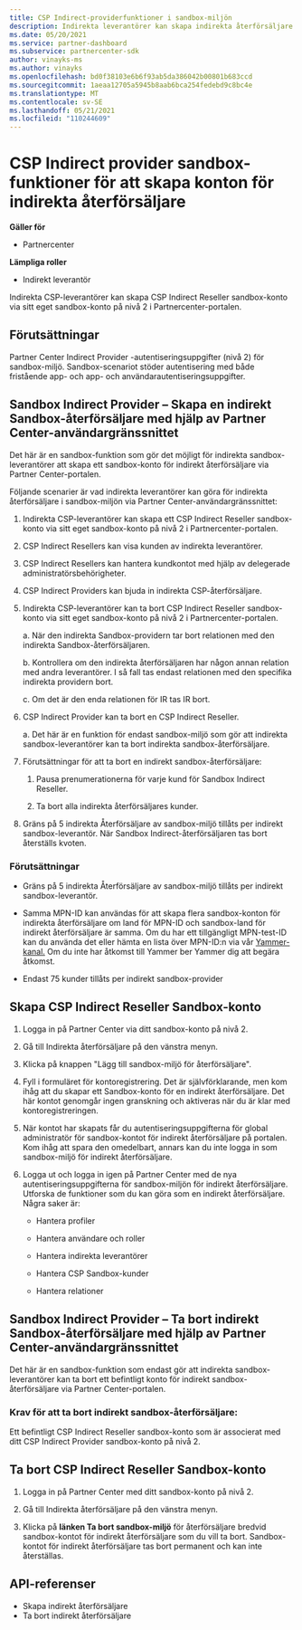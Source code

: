 ```yaml
---
title: CSP Indirect-providerfunktioner i sandbox-miljön
description: Indirekta leverantörer kan skapa indirekta återförsäljare i sandbox-miljön i testsyfte.
ms.date: 05/20/2021
ms.service: partner-dashboard
ms.subservice: partnercenter-sdk
author: vinayks-ms
ms.author: vinayks
ms.openlocfilehash: bd0f38103e6b6f93ab5da386042b00801b683ccd
ms.sourcegitcommit: 1aeaa12705a5945b8aab6bca254fedebd9c8bc4e
ms.translationtype: MT
ms.contentlocale: sv-SE
ms.lasthandoff: 05/21/2021
ms.locfileid: "110244609"
---
```

# <a name="csp-indirect-provider-sandbox-capabilities-for-creating-indirect-reseller-accounts"></a>CSP Indirect provider sandbox-funktioner för att skapa konton för indirekta återförsäljare 

**Gäller för**

- Partnercenter

**Lämpliga roller**

- Indirekt leverantör

Indirekta CSP-leverantörer kan skapa CSP Indirect Reseller sandbox-konto via sitt eget sandbox-konto på nivå 2 i Partnercenter-portalen.


## <a name="prerequisites"></a>Förutsättningar 

Partner Center Indirect Provider -autentiseringsuppgifter (nivå 2) för sandbox-miljö. Sandbox-scenariot stöder autentisering med både fristående app- och app- och användarautentiseringsuppgifter. 
 

## <a name="sandbox-indirect-provider--create-sandbox-indirect-reseller-using-the-partner-center-user-interface"></a>Sandbox Indirect Provider – Skapa en indirekt Sandbox-återförsäljare med hjälp av Partner Center-användargränssnittet 

 Det här är en sandbox-funktion som gör det möjligt för indirekta sandbox-leverantörer att skapa ett sandbox-konto för indirekt återförsäljare via Partner Center-portalen.

Följande scenarier är vad indirekta leverantörer kan göra för indirekta återförsäljare i sandbox-miljön via Partner Center-användargränssnittet: 

1. Indirekta CSP-leverantörer kan skapa ett CSP Indirect Reseller sandbox-konto via sitt eget sandbox-konto på nivå 2 i Partnercenter-portalen.
2. CSP Indirect Resellers kan visa kunden av indirekta leverantörer. 

1. CSP Indirect Resellers kan hantera kundkontot med hjälp av delegerade administratörsbehörigheter.

1. CSP Indirect Providers kan bjuda in indirekta CSP-återförsäljare.
 
1. Indirekta CSP-leverantörer kan ta bort CSP Indirect Reseller sandbox-konto via sitt eget sandbox-konto på nivå 2 i Partnercenter-portalen.

    a.  När den indirekta Sandbox-providern tar bort relationen med den indirekta Sandbox-återförsäljaren.

    b.  Kontrollera om den indirekta återförsäljaren har någon annan relation med andra leverantörer. I så fall tas endast relationen med den specifika indirekta providern bort.

    c. Om det är den enda relationen för IR tas IR bort.

1. CSP Indirect Provider kan ta bort en CSP Indirect Reseller.

    a. Det här är en funktion för endast sandbox-miljö som gör att indirekta sandbox-leverantörer kan ta bort indirekta sandbox-återförsäljare.
     
1. Förutsättningar för att ta bort en indirekt sandbox-återförsäljare:

    1. Pausa prenumerationerna för varje kund för Sandbox Indirect Reseller.

    1. Ta bort alla indirekta återförsäljares kunder.

1. Gräns på 5 indirekta Återförsäljare av sandbox-miljö tillåts per indirekt sandbox-leverantör. När Sandbox Indirect-återförsäljaren tas bort återställs kvoten.

### <a name="pre-requisites"></a>Förutsättningar

- Gräns på 5 indirekta Återförsäljare av sandbox-miljö tillåts per indirekt sandbox-leverantör. 

- Samma MPN-ID kan användas för att skapa flera sandbox-konton för indirekta återförsäljare om land för MPN-ID och sandbox-land för indirekt återförsäljare är samma. Om du har ett tillgängligt MPN-test-ID kan du använda det eller hämta en lista över MPN-ID:n via vår [Yammer-kanal.]( https://www.yammer.com/cloudpartnercommunity/#/files/929991598080 ) Om du inte har åtkomst till Yammer ber Yammer dig att begära åtkomst.
 
- Endast 75 kunder tillåts per indirekt sandbox-provider

## <a name="create-csp-indirect-reseller-sandbox-account"></a>Skapa CSP Indirect Reseller Sandbox-konto

1. Logga in på Partner Center via ditt sandbox-konto på nivå 2. 

2. Gå till Indirekta återförsäljare på den vänstra menyn. 

3. Klicka på knappen "Lägg till sandbox-miljö för återförsäljare". 

4. Fyll i formuläret för kontoregistrering. Det är självförklarande, men kom ihåg att du skapar ett Sandbox-konto för en indirekt återförsäljare. Det här kontot genomgår ingen granskning och aktiveras när du är klar med kontoregistreringen.  

5. När kontot har skapats får du autentiseringsuppgifterna för global administratör för sandbox-kontot för indirekt återförsäljare på portalen. Kom ihåg att spara den omedelbart, annars kan du inte logga in som sandbox-miljö för indirekt återförsäljare. 

6. Logga ut och logga in igen på Partner Center med de nya autentiseringsuppgifterna för sandbox-miljön för indirekt återförsäljare. Utforska de funktioner som du kan göra som en indirekt återförsäljare. Några saker är:  

    - Hantera profiler  

    - Hantera användare och roller 

    - Hantera indirekta leverantörer 

    - Hantera CSP Sandbox-kunder 

    - Hantera relationer
    
     
## <a name="sandbox-indirect-provider--delete-sandbox-indirect-reseller-using-the-partner-center-user-interface"></a>Sandbox Indirect Provider – Ta bort indirekt Sandbox-återförsäljare med hjälp av Partner Center-användargränssnittet

 Det här är en sandbox-funktion som endast gör att indirekta sandbox-leverantörer kan ta bort ett befintligt konto för indirekt sandbox-återförsäljare via Partner Center-portalen. 

### <a name="pre-requisites-to-delete-sandbox-indirect-reseller"></a>Krav för att ta bort indirekt sandbox-återförsäljare:

Ett befintligt CSP Indirect Reseller sandbox-konto som är associerat med ditt CSP Indirect Provider sandbox-konto på nivå 2.  
 

## <a name="delete-csp-indirect-reseller-sandbox-account"></a>Ta bort CSP Indirect Reseller Sandbox-konto

1. Logga in på Partner Center med ditt sandbox-konto på nivå 2. 

2. Gå till Indirekta återförsäljare på den vänstra menyn. 

3. Klicka på **länken Ta bort sandbox-miljö** för återförsäljare bredvid sandbox-kontot för indirekt återförsäljare som du vill ta bort. Sandbox-kontot för indirekt återförsäljare tas bort permanent och kan inte återställas. 

## <a name="api-references"></a>API-referenser

- Skapa indirekt återförsäljare 
- Ta bort indirekt återförsäljare 

 

 